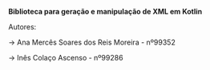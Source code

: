 **Biblioteca para geração e manipulação de XML em Kotlin**

Autores:

  -> Ana Mercês Soares dos Reis Moreira - nº99352
  
  -> Inês Colaço Ascenso - nº99286
